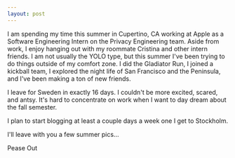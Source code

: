 ```yaml
---
layout: post
---
```


I am spending my time this summer in Cupertino, CA working at Apple as a Software Engineering Intern on the Privacy Engineering team. Aside from work, I enjoy hanging out with my roommate Cristina and other intern friends. I am not usually the YOLO type, but this summer I've been trying to do things outside of my comfort zone. I did the Gladiator Run, I joined a kickball team, I explored the night life of San Francisco and the Peninsula, and I've been making a ton of new friends.

I leave for Sweden in exactly 16 days. I couldn't be more excited, scared, and antsy. It's hard to concentrate on work when I want to day dream about the fall semester. 

I plan to start blogging at least a couple days a week one I get to Stockholm. 

I'll leave with you a few summer pics...

Pease Out 